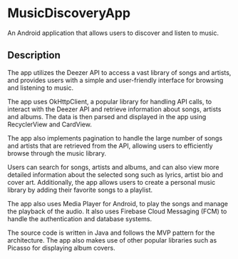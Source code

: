# MusicDiscoveryApp
An Android application that allows users to discover and listen to music.

## Description
 The app utilizes the Deezer API to access a vast library of songs and artists, and provides users with a simple and user-friendly interface for browsing and listening to music.

The app uses OkHttpClient, a popular library for handling API calls, to interact with the Deezer API and retrieve information about songs, artists and albums. The data is then parsed and displayed in the app using RecyclerView and CardView.

The app also implements pagination to handle the large number of songs and artists that are retrieved from the API, allowing users to efficiently browse through the music library.

Users can search for songs, artists and albums, and can also view more detailed information about the selected song such as lyrics, artist bio and cover art. Additionally, the app allows users to create a personal music library by adding their favorite songs to a playlist.

The app also uses Media Player for Android, to play the songs and manage the playback of the audio. It also uses Firebase Cloud Messaging (FCM) to handle the authentication and database systems.

The source code is written in Java and follows the MVP pattern for the architecture. The app also makes use of other popular libraries such as Picasso for displaying album covers.
